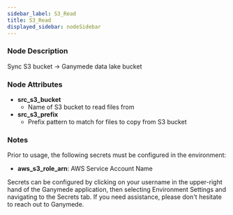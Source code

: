 ```yaml
---
sidebar_label: S3_Read
title: S3_Read
displayed_sidebar: nodeSidebar
---
```


### Node Description
Sync S3 bucket -> Ganymede data lake bucket


### Node Attributes
- **src_s3_bucket**
  - Name of S3 bucket to read files from
- **src_s3_prefix**
  - Prefix pattern to match for files to copy from S3 bucket


### Notes
Prior to usage, the following secrets must be configured in the environment:
- **aws_s3_role_arn**: AWS Service Account Name

Secrets can be configured by clicking on your username in the upper-right hand of the Ganymede
application, then selecting Environment Settings and navigating to the Secrets tab. If you need
assistance, please don't hesitate to reach out to Ganymede.